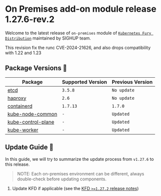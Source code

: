 # On Premises add-on module release 1.27.6-rev.2

Welcome to the latest release of `on-premises` module of [`Kubernetes Fury Distribution`](https://github.com/sighupio/fury-distribution) maintained by SIGHUP team.

This revision fix the runc CVE-2024-21626, and also drops compatibility with 1.22 and 1.23

## Package Versions 🚢

| Package                                        | Supported Version | Previous Version |
| ---------------------------------------------- | ----------------- | ---------------- |
| [etcd](roles/etcd)                             | `3.5.8`           | `No update`      |
| [haproxy](roles/haproxy)                       | `2.6`             | `No update`      |
| [containerd](roles/containerd)                 | `1.7.13`          | `1.7.0`          |
| [kube-node-common](roles/kube-node-common)     | `-`               | `Updated`        |
| [kube-control-plane](roles/kube-control-plane) | `-`               | `Updated`        |
| [kube-worker](roles/kube-worker)               | `-`               | `Updated`        |

## Update Guide 🦮

In this guide, we will try to summarize the update process from `v1.27.6` to this release.
  
> NOTE: Each on-premises environment can be different, always double-check before updating components.

1. Update KFD if applicable (see the [KFD `>=1.27.2` release notes](https://github.com/sighupio/fury-distribution/tree/master/docs/releases))

